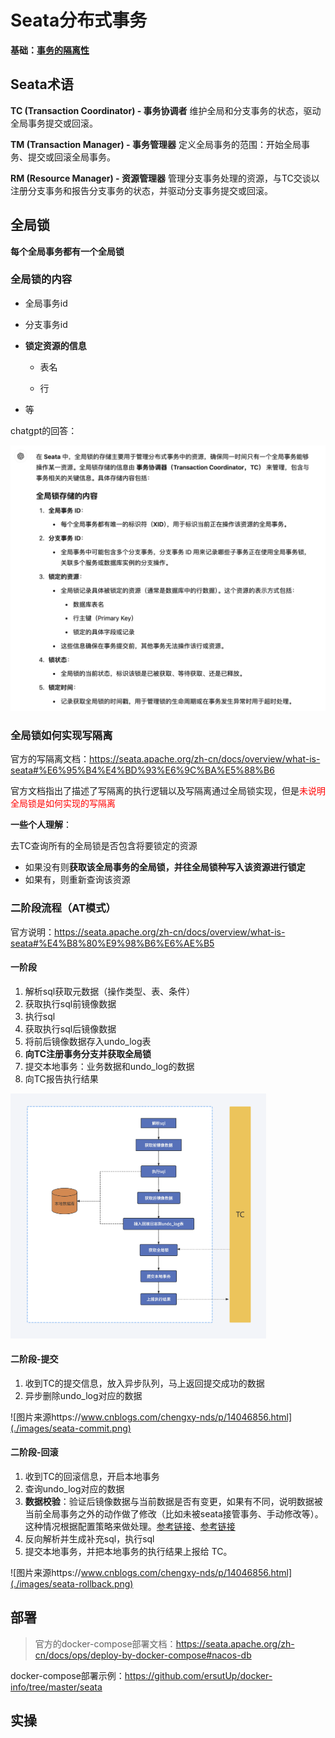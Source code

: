 # Seata分布式事务



**基础：[事务的隔离性](./../spring/transaction.md#Isolation)**



## Seata术语

**TC (Transaction Coordinator) - 事务协调者**
维护全局和分支事务的状态，驱动全局事务提交或回滚。

**TM (Transaction Manager) - 事务管理器**
定义全局事务的范围：开始全局事务、提交或回滚全局事务。

**RM (Resource Manager) - 资源管理器**
管理分支事务处理的资源，与TC交谈以注册分支事务和报告分支事务的状态，并驱动分支事务提交或回滚。

## 全局锁

**每个全局事务都有一个全局锁**

### 全局锁的内容

- 全局事务id
- 分支事务id
- **锁定资源的信息**

  - 表名

  - 行
- 等

chatgpt的回答：

<img src="./images/seata-lock.png" style="zoom: 50%;" />

### 全局锁如何实现写隔离

官方的写隔离文档：https://seata.apache.org/zh-cn/docs/overview/what-is-seata#%E6%95%B4%E4%BD%93%E6%9C%BA%E5%88%B6

官方文档指出了描述了写隔离的执行逻辑以及写隔离通过全局锁实现，但是<span style="color:red">未说明全局锁是如何实现的写隔离</span>

**一些个人理解**：

去TC查询所有的全局锁是否包含将要锁定的资源

- 如果没有则**获取该全局事务的全局锁，并往全局锁种写入该资源进行锁定**
- 如果有，则重新查询该资源

### <div id="AT-2"></div>二阶段流程（AT模式）

官方说明：https://seata.apache.org/zh-cn/docs/overview/what-is-seata#%E4%B8%80%E9%98%B6%E6%AE%B5

#### 一阶段

1. 解析sql获取元数据（操作类型、表、条件）
2. 获取执行sql前镜像数据
3. 执行sql
4. 获取执行sql后镜像数据
5. 将前后镜像数据存入undo_log表
6. **向TC注册事务分支并获取全局锁**
7. 提交本地事务：业务数据和undo_log的数据
8. 向TC报告执行结果

<img src="./images/seata-AT-1.png" style="zoom:40%;" />

#### 二阶段-提交

1. 收到TC的提交信息，放入异步队列，马上返回提交成功的数据
2. 异步删除undo_log对应的数据

![图片来源https://www.cnblogs.com/chengxy-nds/p/14046856.html](./images/seata-commit.png)

#### 二阶段-回滚

1. 收到TC的回滚信息，开启本地事务
2. 查询undo_log对应的数据
3. **数据校验**：验证后镜像数据与当前数据是否有变更，如果有不同，说明数据被当前全局事务之外的动作做了修改（比如未被seata接管事务、手动修改等）。这种情况根据配置策略来做处理。[参考链接](https://github.com/apache/incubator-seata/issues/3616)、[参考链接](https://blog.csdn.net/m0_47066332/article/details/122073027)
4. 反向解析并生成补充sql，执行sql
5. 提交本地事务，并把本地事务的执行结果上报给 TC。

![图片来源https://www.cnblogs.com/chengxy-nds/p/14046856.html](./images/seata-rollback.png)

## 部署

> 官方的docker-compose部署文档：https://seata.apache.org/zh-cn/docs/ops/deploy-by-docker-compose#nacos-db

docker-compose部署示例：https://github.com/ersutUp/docker-info/tree/master/seata

## 实操

